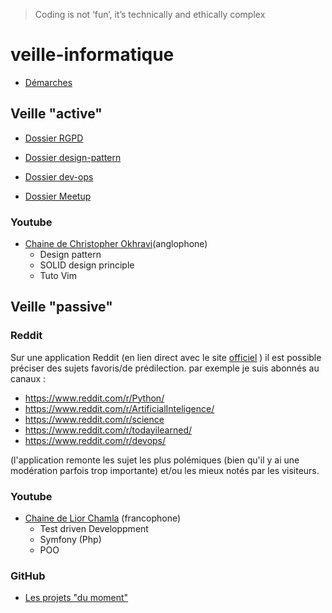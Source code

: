 > Coding is not ‘fun’, it’s technically and ethically complex

# veille-informatique
- [Démarches](https://github.com/EPradillon/veille-informatique/blob/main/demarche.md)

## Veille "active"
- [Dossier RGPD](https://github.com/EPradillon/veille-informatique/tree/main/rgpd)

- [Dossier design-pattern](https://github.com/EPradillon/veille-informatique/tree/main/design-pattern)

- [Dossier dev-ops](https://github.com/EPradillon/veille-informatique/tree/main/dev-ops)

- [Dossier Meetup](https://github.com/EPradillon/veille-informatique/tree/main/meetup)
### Youtube
- [Chaine de Christopher Okhravi](https://www.youtube.com/channel/UCbF-4yQQAWw-UnuCd2Azfzg)(anglophone)
  - Design pattern
  - SOLID design principle
  - Tuto Vim

## Veille "passive"

  
### Reddit
Sur une application Reddit (en lien direct avec le site [officiel](https://www.reddit.com) ) il est possible préciser des sujets favoris/de prédilection.
par exemple je suis abonnés au canaux : 
- https://www.reddit.com/r/Python/
- https://www.reddit.com/r/ArtificialInteligence/
- https://www.reddit.com/r/science
- https://www.reddit.com/r/todayilearned/
- https://www.reddit.com/r/devops/

(l'application remonte les sujet les plus polémiques (bien qu'il y ai une modération parfois trop importante) et/ou les mieux notés par les visiteurs.

### Youtube
- [Chaine de Lior Chamla](https://www.youtube.com/channel/UCS71mal_TkTW_PpZR9YLpIA) (francophone)
  - Test driven Developpment
  - Symfony (Php)
  - POO
  
### GitHub

- [Les projets "du moment"](https://github.com/trending)
